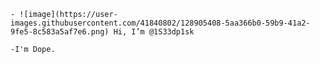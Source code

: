 

    - ![image](https://user-images.githubusercontent.com/41840802/128905408-5aa366b0-59b9-41a2-9fe5-8c583a5af7e6.png) Hi, I’m @1S33dp1sk

    -I'm Dope.

